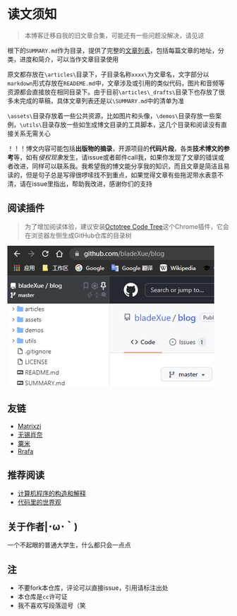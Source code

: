 # 读文须知

> 本博客迁移自我的旧文章合集，可能还有一些问题没解决，请见谅

根下的`SUMMARY.md`作为目录，提供了完整的[文章列表](SUMMARY.md)，包括每篇文章的地址，分类，进度和简介，可以当作文章目录使用

原文都存放在`\articles\`目录下，子目录名称`xxxx\`为文章名，文字部分以`markdown`形式存放在`READEME.md`中，文章涉及或引用的类似代码，图片和音频等资源都会直接放在相同目录下。由于目前`\articles\_drafts\`目录下也存放了很多未完成的草稿，具体文章列表还是以`\SUMMARY.md`中的清单为准

`\assets\`目录存放着一些公共资源，比如图片和头像，`\demos\`目录存放一些案例，`\utils\`目录存放一些如生成博文目录的工具脚本，这几个目录和阅读没有直接关系无需关心

！！！博文内容可能包括**出版物的摘录**，开源项目的**代码片段**，各类**技术博文的参考**等，如有*侵权现象*发生，请issue或者邮件call我，如果你发现了文章的错误或者改进，同样可以联系我。我希望我的博文能分享我的知识，而且文章是简洁且易读的，但是句子总是写得很啰嗦找不到重点，如果觉得文章有些拖泥带水表意不清，请在issue里指出，帮助我改进，感谢你们的支持

## 阅读插件

> 为了增加阅读体验，建议安装[Octotree Code Tree](https://www.octotree.io/)这个Chrome插件，它会在浏览器左侧生成GitHub仓库的目录树

![octotree](assets/images/octotree.png "octotree")

## 友链

- [Matrixzj](https://www.cnblogs.com/matrixzj/)
- [无锡肖奈](https://segmentfault.com/u/wuxixiaonai)
- [粟米](http://www.dreamingcat.me)
- [Rrafa](http://rrafa.icu/mt-blog/)
  
## 推荐阅读

- [计算机程序的构造和解释](https://book.douban.com/subject/1148282/)
- [代码里的世界观](https://book.douban.com/subject/30402683/)

## 关于作者|･ω･｀)

一个不起眼的普通大学生，什么都只会一点点

## 注

- 不要fork本仓库，评论可以直接issue，引用请标注出处
- 本仓库是`cc`许可证
- 我不喜欢写段落逗号（笑
